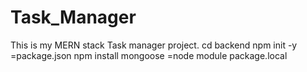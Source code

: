 # Task_Manager

This is my MERN stack Task manager project.
cd backend
npm init -y =package.json
npm install mongoose =node module package.local